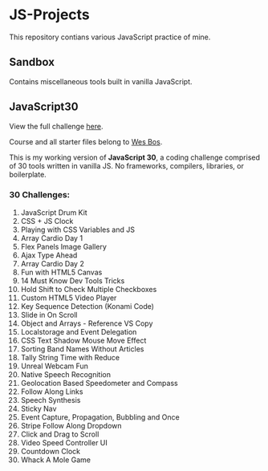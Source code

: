 # JS-Projects
This repository contians various JavaScript practice of mine. 

## Sandbox
Contains miscellaneous tools built in vanilla JavaScript. 

## JavaScript30

View the full challenge [here](https://javascript30.com/).

Course and all starter files belong to [Wes Bos](https://github.com/wesbos).

This is my working version of **JavaScript 30**, a coding challenge comprised of 30 tools written in vanilla JS. No frameworks, compilers, libraries, or boilerplate.

### 30 Challenges:
1. JavaScript Drum Kit
2. CSS + JS Clock
3. Playing with CSS Variables and JS
4. Array Cardio Day 1
5. Flex Panels Image Gallery
6. Ajax Type Ahead
7. Array Cardio Day 2
8. Fun with HTML5 Canvas
9. 14 Must Know Dev Tools Tricks
10. Hold Shift to Check Multiple Checkboxes
11. Custom HTML5 Video Player
12. Key Sequence Detection (Konami Code)
13. Slide in On Scroll
14. Object and Arrays - Reference VS Copy
15. Localstorage and Event Delegation
16. CSS Text Shadow Mouse Move Effect
17. Sorting Band Names Without Articles
18. Tally String Time with Reduce
19. Unreal Webcam Fun
20. Native Speech Recognition
21. Geolocation Based Speedometer and Compass
22. Follow Along Links
23. Speech Synthesis
24. Sticky Nav
25. Event Capture, Propagation, Bubbling and Once
26. Stripe Follow Along Dropdown
27. Click and Drag to Scroll
28. Video Speed Controller UI
29. Countdown Clock
30. Whack A Mole Game
